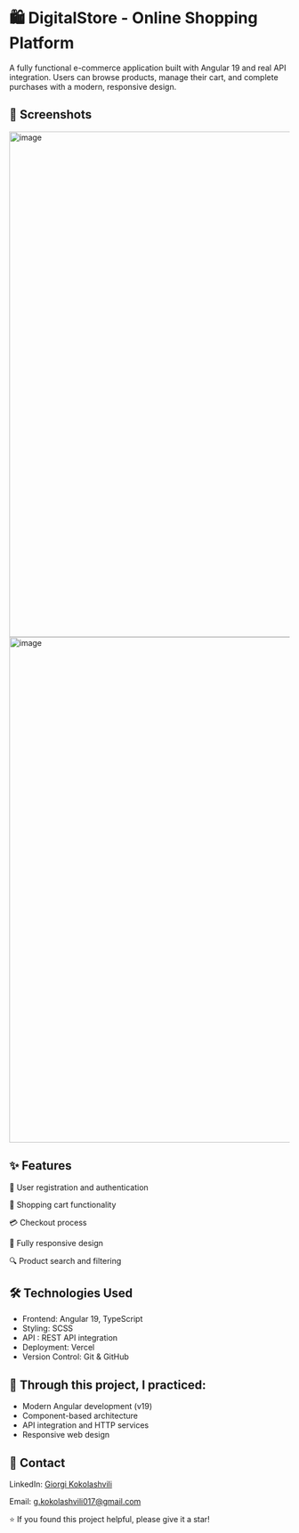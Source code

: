 <h1>🛍️ DigitalStore - Online Shopping Platform</h1>
A fully functional e-commerce application built with Angular 19 and real API integration. Users can browse products, manage their cart, and complete purchases with a modern, responsive design.

<h2>📸 Screenshots</h2>

<img width="1897" height="908" alt="image" src="https://github.com/user-attachments/assets/c87f2aa2-05df-4e56-b05a-90c2cf003802" />

<img width="1898" height="908" alt="image" src="https://github.com/user-attachments/assets/c2e66f01-9b95-4abd-ade7-d25e5cbe89a5" />

<h2>✨ Features</h2>

🔐 User registration and authentication

🛒 Shopping cart functionality

💳 Checkout process

📱 Fully responsive design

🔍 Product search and filtering

<h2>🛠️ Technologies Used</h2>

<ul>
  <li>Frontend: Angular 19, TypeScript</li>
  <li>Styling: SCSS</li>
  <li>API : REST API integration</li>
  <li>Deployment: Vercel</li>
  <li>Version Control: Git & GitHub</li>
</ul>

<h2>🎯 Through this project, I practiced:</h2>

<ul>
  <li>Modern Angular development (v19)</li>
  <li>Component-based architecture</li>
  <li>API integration and HTTP services</li>
  <li>Responsive web design</li>
  
</ul>

<h2>📧 Contact</h2>

LinkedIn: [Giorgi Kokolashvili](https://www.linkedin.com/in/giorgi-kokolashvili-772801354/)

Email: g.kokolashvili017@gmail.com


⭐ If you found this project helpful, please give it a star!
